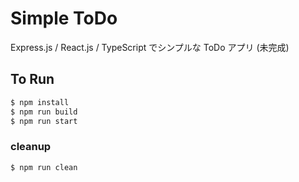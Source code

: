 # Simple ToDo

Express.js / React.js / TypeScript でシンプルな ToDo アプリ (未完成)

## To Run

```sh
$ npm install
$ npm run build
$ npm run start
```

### cleanup

```sh
$ npm run clean
```
